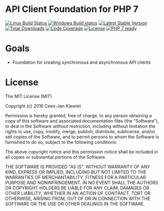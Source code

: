 # API Client Foundation for PHP 7

[![Linux Build Status](https://appveyor-ci.org/WyriHaximus/php-api-client.svg?branch=master)](https://appveyor-ci.org/WyriHaximus/php-api-client)
[![Windows Build status](https://ci.appveyor.com/api/projects/status/2pw9aha809sm5b36?svg=true)](https://ci.appveyor.com/project/WyriHaximus/php-api-client)
[![Latest Stable Version](https://poser.pugx.org/WyriHaximus/api-client/v/stable.png)](https://packagist.org/packages/WyriHaximus/api-client)
[![Total Downloads](https://poser.pugx.org/WyriHaximus/api-client/downloads.png)](https://packagist.org/packages/WyriHaximus/api-client)
[![Code Coverage](https://scrutinizer-ci.com/g/WyriHaximus/php-api-client/badges/coverage.png?b=master)](https://scrutinizer-ci.com/g/WyriHaximus/php-api-client/?branch=master)
[![License](https://poser.pugx.org/WyriHaximus/api-client/license.png)](https://packagist.org/packages/wyrihaximus/api-client)
[![PHP 7 ready](http://php7ready.timesplinter.ch/WyriHaximus/php-api-client/badge.svg)](https://appveyor-ci.org/WyriHaximus/php-api-client)


# Goals

* Foundation for creating synchronous and asynchronous API clients 

# License

The MIT License (MIT)

Copyright (c) 2016 Cees-Jan Kiewiet

Permission is hereby granted, free of charge, to any person obtaining a copy
of this software and associated documentation files (the "Software"), to deal
in the Software without restriction, including without limitation the rights
to use, copy, modify, merge, publish, distribute, sublicense, and/or sell
copies of the Software, and to permit persons to whom the Software is
furnished to do so, subject to the following conditions:

The above copyright notice and this permission notice shall be included in all
copies or substantial portions of the Software.

THE SOFTWARE IS PROVIDED "AS IS", WITHOUT WARRANTY OF ANY KIND, EXPRESS OR
IMPLIED, INCLUDING BUT NOT LIMITED TO THE WARRANTIES OF MERCHANTABILITY,
FITNESS FOR A PARTICULAR PURPOSE AND NONINFRINGEMENT. IN NO EVENT SHALL THE
AUTHORS OR COPYRIGHT HOLDERS BE LIABLE FOR ANY CLAIM, DAMAGES OR OTHER
LIABILITY, WHETHER IN AN ACTION OF CONTRACT, TORT OR OTHERWISE, ARISING FROM,
OUT OF OR IN CONNECTION WITH THE SOFTWARE OR THE USE OR OTHER DEALINGS IN THE
SOFTWARE.
